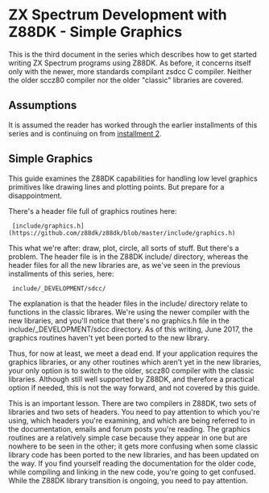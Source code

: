 # ZX Spectrum Development with Z88DK - Simple Graphics

This is the third document in the series which describes how to get started
writing ZX Spectrum programs using Z88DK. As before, it concerns itself only
with the newer, more standards compilant zsdcc C compiler. Neither the older
sccz80 compiler nor the older "classic" libraries are covered.

## Assumptions

It is assumed the reader has worked through the earlier installments of this
series and is continuing on from
[installment 2](https://github.com/z88dk/z88dk/blob/master/doc/ZXSpectrumZSDCCnewlib_02_HelloWorld.md).

## Simple Graphics

This guide examines the Z88DK capabilities for handling low level graphics
primitives like drawing lines and plotting points. But prepare for a
disappointment.

There's a header file full of graphics routines here:

```
 [include/graphics.h](https://github.com/z88dk/z88dk/blob/master/include/graphics.h)
```

This what we're after: draw, plot, circle, all sorts of stuff. But there's a
problem. The header file is in the Z88DK include/ directory, whereas the header
files for all the new libraries are, as we've seen in the previous installments
of this series, here:

```
 include/_DEVELOPMENT/sdcc/
```

The explanation is that the header files in the include/ directory relate to
functions in the classic librares. We're using the newer compiler with the new
libraries, and you'll notice that there's no graphics.h file in the
include/_DEVELOPMENT/sdcc directory. As of this writing, June 2017, the graphics
routines haven't yet been ported to the new library.

Thus, for now at least, we meet a dead end. If your application requires the
graphics libraries, or any other routines which aren't yet in the new libraries,
your only option is to switch to the older, sccz80 compiler with the classic
libraries. Although still well supported by Z88DK, and therefore a practical
option if needed, this is not the way forward, and not covered by this guide.

This is an important lesson. There are two compilers in Z88DK, two sets of
libraries and two sets of headers. You need to pay attention to which you're
using, which headers you're examining, and which are being referred to in the
documentation, emails and forum posts you're reading. The graphics routines are
a relatively simple case because they appear in one but are nowhere to be seen
in the other; it gets more confusing when some classic library code has been
ported to the new libraries, and has been updated on the way. If you find
yourself reading the documentation for the older code, while compiling and
linking in the new code, you're going to get confused. While the Z88DK library
transition is ongoing, you need to pay attention.
